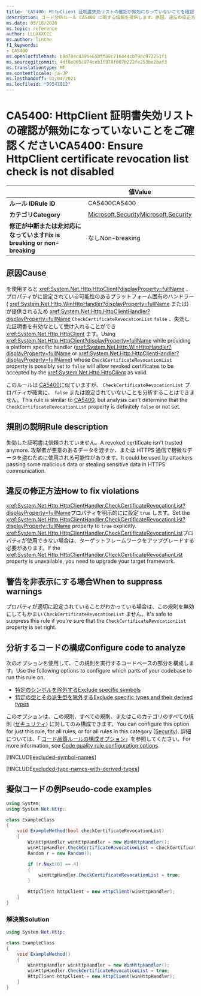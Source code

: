 ```yaml
---
title: 'CA5400: HttpClient 証明書失効リストの確認が無効になっていないことを確認します (コード分析)'
description: コード分析ルール CA5400 に関する情報を提供します。原因、違反の修正方法、非表示にするタイミングなどが含まれます。
ms.date: 05/18/2020
ms.topic: reference
author: LLLXXXCCC
ms.author: linche
f1_keywords:
- CA5400
ms.openlocfilehash: b8d784c4396e65bff09c716444cb798c972251f1
ms.sourcegitcommit: 4df8e005c074ceb1f978f007b222fe253be2baf3
ms.translationtype: MT
ms.contentlocale: ja-JP
ms.lasthandoff: 02/04/2021
ms.locfileid: "99541812"
---
```

# <a name="ca5400-ensure-httpclient-certificate-revocation-list-check-is-not-disabled"></a><span data-ttu-id="38630-103">CA5400: HttpClient 証明書失効リストの確認が無効になっていないことをご確認ください</span><span class="sxs-lookup"><span data-stu-id="38630-103">CA5400: Ensure HttpClient certificate revocation list check is not disabled</span></span>

| | <span data-ttu-id="38630-104">値</span><span class="sxs-lookup"><span data-stu-id="38630-104">Value</span></span> |
|-|-|
| <span data-ttu-id="38630-105">**ルール ID**</span><span class="sxs-lookup"><span data-stu-id="38630-105">**Rule ID**</span></span> |<span data-ttu-id="38630-106">CA5400</span><span class="sxs-lookup"><span data-stu-id="38630-106">CA5400</span></span>|
| <span data-ttu-id="38630-107">**カテゴリ**</span><span class="sxs-lookup"><span data-stu-id="38630-107">**Category**</span></span> |[<span data-ttu-id="38630-108">Microsoft.Security</span><span class="sxs-lookup"><span data-stu-id="38630-108">Microsoft.Security</span></span>](security-warnings.md)|
| <span data-ttu-id="38630-109">**修正が中断または非対応になっています**</span><span class="sxs-lookup"><span data-stu-id="38630-109">**Fix is breaking or non-breaking**</span></span> |<span data-ttu-id="38630-110">なし</span><span class="sxs-lookup"><span data-stu-id="38630-110">Non-breaking</span></span>|

## <a name="cause"></a><span data-ttu-id="38630-111">原因</span><span class="sxs-lookup"><span data-stu-id="38630-111">Cause</span></span>

<span data-ttu-id="38630-112">を使用すると <xref:System.Net.Http.HttpClient?displayProperty=fullName> 、プロパティがに設定されている可能性のあるプラットフォーム固有のハンドラー ( <xref:System.Net.Http.WinHttpHandler?displayProperty=fullName> または) が提供されるため <xref:System.Net.Http.HttpClientHandler?displayProperty=fullName> `CheckCertificateRevocationList` `false` 、失効した証明書を有効なとして受け入れることができ <xref:System.Net.Http.HttpClient> ます。</span><span class="sxs-lookup"><span data-stu-id="38630-112">Using <xref:System.Net.Http.HttpClient?displayProperty=fullName> while providing a platform specific handler (<xref:System.Net.Http.WinHttpHandler?displayProperty=fullName> or <xref:System.Net.Http.HttpClientHandler?displayProperty=fullName>) whose `CheckCertificateRevocationList` property is possibly set to `false` will allow revoked certificates to be accepted by the <xref:System.Net.Http.HttpClient> as valid.</span></span>

<span data-ttu-id="38630-113">このルールは [CA5400](ca5400.md)に似ていますが、 `CheckCertificateRevocationList` プロパティが確実に、 `false` または設定されていないことを分析することはできません。</span><span class="sxs-lookup"><span data-stu-id="38630-113">This rule is similar to [CA5400](ca5400.md), but analysis can't determine that the `CheckCertificateRevocationList` property is definitely `false` or not set.</span></span>

## <a name="rule-description"></a><span data-ttu-id="38630-114">規則の説明</span><span class="sxs-lookup"><span data-stu-id="38630-114">Rule description</span></span>

<span data-ttu-id="38630-115">失効した証明書は信頼されていません。</span><span class="sxs-lookup"><span data-stu-id="38630-115">A revoked certificate isn't trusted anymore.</span></span> <span data-ttu-id="38630-116">攻撃者が悪意のあるデータを渡すか、または HTTPS 通信で機微なデータを盗むために使用される可能性があります。</span><span class="sxs-lookup"><span data-stu-id="38630-116">It could be used by attackers passing some malicious data or stealing sensitive data in HTTPS communication.</span></span>

## <a name="how-to-fix-violations"></a><span data-ttu-id="38630-117">違反の修正方法</span><span class="sxs-lookup"><span data-stu-id="38630-117">How to fix violations</span></span>

<span data-ttu-id="38630-118"><xref:System.Net.Http.HttpClientHandler.CheckCertificateRevocationList?displayProperty=fullName>プロパティを明示的にに設定 `true` します。</span><span class="sxs-lookup"><span data-stu-id="38630-118">Set the <xref:System.Net.Http.HttpClientHandler.CheckCertificateRevocationList?displayProperty=fullName> property to `true` explicitly.</span></span> <span data-ttu-id="38630-119"><xref:System.Net.Http.HttpClientHandler.CheckCertificateRevocationList>プロパティが使用できない場合は、ターゲットフレームワークをアップグレードする必要があります。</span><span class="sxs-lookup"><span data-stu-id="38630-119">If the <xref:System.Net.Http.HttpClientHandler.CheckCertificateRevocationList> property is unavailable, you need to upgrade your target framework.</span></span>

## <a name="when-to-suppress-warnings"></a><span data-ttu-id="38630-120">警告を非表示にする場合</span><span class="sxs-lookup"><span data-stu-id="38630-120">When to suppress warnings</span></span>

<span data-ttu-id="38630-121">プロパティが適切に設定されていることがわかっている場合は、この規則を無効にしてもかまい `CheckCertificateRevocationList` ません。</span><span class="sxs-lookup"><span data-stu-id="38630-121">It's safe to suppress this rule if you're sure that the `CheckCertificateRevocationList` property is set right.</span></span>

## <a name="configure-code-to-analyze"></a><span data-ttu-id="38630-122">分析するコードの構成</span><span class="sxs-lookup"><span data-stu-id="38630-122">Configure code to analyze</span></span>

<span data-ttu-id="38630-123">次のオプションを使用して、この規則を実行するコードベースの部分を構成します。</span><span class="sxs-lookup"><span data-stu-id="38630-123">Use the following options to configure which parts of your codebase to run this rule on.</span></span>

- [<span data-ttu-id="38630-124">特定のシンボルを除外する</span><span class="sxs-lookup"><span data-stu-id="38630-124">Exclude specific symbols</span></span>](#exclude-specific-symbols)
- [<span data-ttu-id="38630-125">特定の型とその派生型を除外する</span><span class="sxs-lookup"><span data-stu-id="38630-125">Exclude specific types and their derived types</span></span>](#exclude-specific-types-and-their-derived-types)

<span data-ttu-id="38630-126">このオプションは、この規則、すべての規則、またはこのカテゴリのすべての規則 ([セキュリティ](security-warnings.md)) に対してのみ構成できます。</span><span class="sxs-lookup"><span data-stu-id="38630-126">You can configure this option for just this rule, for all rules, or for all rules in this category ([Security](security-warnings.md)).</span></span> <span data-ttu-id="38630-127">詳細については、「 [コード品質ルールの構成オプション](../code-quality-rule-options.md)」を参照してください。</span><span class="sxs-lookup"><span data-stu-id="38630-127">For more information, see [Code quality rule configuration options](../code-quality-rule-options.md).</span></span>

[!INCLUDE[excluded-symbol-names](~/includes/code-analysis/excluded-symbol-names.md)]

[!INCLUDE[excluded-type-names-with-derived-types](~/includes/code-analysis/excluded-type-names-with-derived-types.md)]

## <a name="pseudo-code-examples"></a><span data-ttu-id="38630-128">擬似コードの例</span><span class="sxs-lookup"><span data-stu-id="38630-128">Pseudo-code examples</span></span>

```csharp
using System;
using System.Net.Http;

class ExampleClass
{
    void ExampleMethod(bool checkCertificateRevocationList)
    {
        WinHttpHandler winHttpHandler = new WinHttpHandler();
        winHttpHandler.CheckCertificateRevocationList = checkCertificateRevocationList;
        Random r = new Random();

        if (r.Next(6) == 4)
        {
            winHttpHandler.CheckCertificateRevocationList = true;
        }

        HttpClient httpClient = new HttpClient(winHttpHandler);
    }
}
```

### <a name="solution"></a><span data-ttu-id="38630-129">解決策</span><span class="sxs-lookup"><span data-stu-id="38630-129">Solution</span></span>

```csharp
using System.Net.Http;

class ExampleClass
{
    void ExampleMethod()
    {
        WinHttpHandler winHttpHandler = new WinHttpHandler();
        winHttpHandler.CheckCertificateRevocationList = true;
        HttpClient httpClient = new HttpClient(winHttpHandler);
    }
}
```
